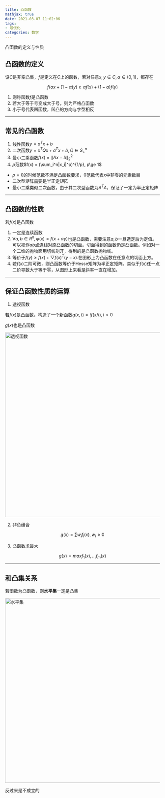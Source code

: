 ```yaml
---
title: 凸函数
mathjax: true
date: 2021-03-07 11:02:06
tags:
- 最优化
categories: 数学
---
```


凸函数的定义与性质

 <!-- more -->

## 凸函数的定义

设$C$是非空凸集，$f$是定义在$C$上的函数，若对任意$x,y\in C,\alpha \in (0,1)$，都存在

$$f(\alpha x + (1-\alpha)y) \ge \alpha f(x) + (1-\alpha)f(y)$$

1. 则称函数$f$是凸函数
2. 若大于等于号变成大于号，则为严格凸函数
3. 小于号代表凹函数，凹凸的方向与字型相反
----

## 常见的凸函数

1. 线性函数$y=a^Tx+b$
2. 二次函数$y=x^TQx+a^Tx+b, Q\in S_{+}^n$
3. 最小二乘函数$f(x)=\|Ax-b \|^2_2$
4. $p$范数$f(x) = (\sum_i^n|x_i|^p)^{1/p}, p\ge 1$

* $p=0$的时候范数不满足凸函数要求，0范数代表$x$中非零的元素数目
* 二次型矩阵需要是半正定矩阵
* 最小二乘类似二次函数，由于其二次型函数为$A^TA$，保证了一定为半正定矩阵

----
## 凸函数的性质

若$f(x)$是凸函数

1. 一定是连续函数
2. $\forall a,b \in R^n, \varphi(x)=f(x+\alpha y)$也是凸函数，需要注意$a,b$一旦选定后为定值。可以视作$ab$点连线对原凸函数的切面。切面得到的函数仍是凸函数。例如对一个二维的抛物面用切线剖开，得到的是凸函数抛物线。
3. 等价于$f(y)\ge f(x)+\bigtriangledown f(x)^T(y-x)$.在图形上为凸函数在任意点的切面上方。
4. 若$f(x)$二阶可微，则凸函数等价于Hesse矩阵为半正定矩阵。类似于$f(x)$任一点二阶导数大于等于零，从图形上来看是斜率一直在增加。
----
## 保证凸函数性质的运算

1. 透视函数

若$f(x)$是凸函数，构造了一个新函数$g(x,t)=tf(x/t),t>0$

$g(x)$也是凸函数

<img src='perception.png' width=600, title='透视函数'>

2. 非负组合

$$g(x) = \sum w_i f_i(x), w_i\ge 0$$

3. 凸函数求最大

$$g(x) = max{f_1(x),...f_m(x)}$$

----
## 和凸集关系

若函数为凸函数，则**水平集**一定是凸集

<img src='co.png' width=600, title='水平集'>

反过来是不成立的







